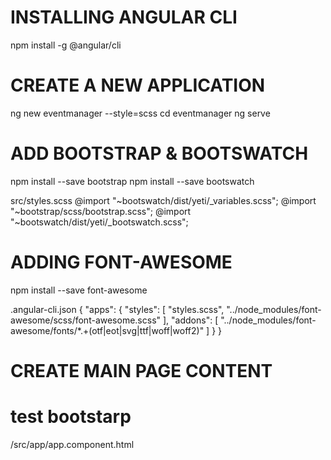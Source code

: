 # INSTALLING ANGULAR CLI
npm install -g @angular/cli

# CREATE A NEW APPLICATION
ng new eventmanager --style=scss
cd eventmanager
ng serve

# ADD BOOTSTRAP & BOOTSWATCH
npm install --save bootstrap
npm install --save bootswatch

src/styles.scss
@import "~bootswatch/dist/yeti/_variables.scss";
@import "~bootstrap/scss/bootstrap.scss";
@import "~bootswatch/dist/yeti/_bootswatch.scss";

# ADDING FONT-AWESOME
npm install --save font-awesome

.angular-cli.json
{
  "apps": {
    "styles": [
      "styles.scss",
      "../node_modules/font-awesome/scss/font-awesome.scss"
    ],
    "addons": [
      "../node_modules/font-awesome/fonts/*.+(otf|eot|svg|ttf|woff|woff2)"
    ]
  }
}

# CREATE MAIN PAGE CONTENT
# test bootstarp
/src/app/app.component.html
<div class="container" style="margin-top: 10px;">
  <router-outlet></router-outlet>
</div>